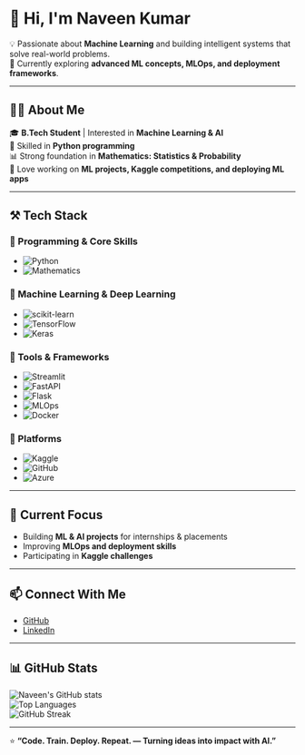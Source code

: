 # 👋 Hi, I'm Naveen Kumar  

💡 Passionate about **Machine Learning** and building intelligent systems that solve real-world problems.  
🌱 Currently exploring **advanced ML concepts, MLOps, and deployment frameworks**.  

---

## 🧑‍💻 About Me  
🎓 **B.Tech Student** | Interested in **Machine Learning & AI**  
🐍 Skilled in **Python programming**  
📊 Strong foundation in **Mathematics: Statistics & Probability**  
🚀 Love working on **ML projects, Kaggle competitions, and deploying ML apps**  

---

## ⚒️ Tech Stack  

### 🔹 Programming & Core Skills  
- ![Python](https://img.shields.io/badge/Python-3776AB?style=flat&logo=python&logoColor=white)  
- ![Mathematics](https://img.shields.io/badge/Mathematics-Logic-brightgreen?style=flat)  

### 🔹 Machine Learning & Deep Learning  
- ![scikit-learn](https://img.shields.io/badge/scikit--learn-F7931E?style=flat&logo=scikit-learn&logoColor=white)  
- ![TensorFlow](https://img.shields.io/badge/TensorFlow-FF6F00?style=flat&logo=tensorflow&logoColor=white)  
- ![Keras](https://img.shields.io/badge/Keras-D00000?style=flat&logo=keras&logoColor=white)  

### 🔹 Tools & Frameworks  
- ![Streamlit](https://img.shields.io/badge/Streamlit-FF4B4B?style=flat&logo=streamlit&logoColor=white)  
- ![FastAPI](https://img.shields.io/badge/FastAPI-009688?style=flat&logo=fastapi&logoColor=white)  
- ![Flask](https://img.shields.io/badge/Flask-000000?style=flat&logo=flask&logoColor=white)  
- ![MLOps](https://img.shields.io/badge/MLOps-009688?style=flat&logo=mlflow&logoColor=white)  
- ![Docker](https://img.shields.io/badge/Docker-2496ED?style=flat&logo=docker&logoColor=white)  

### 🔹 Platforms  
- ![Kaggle](https://img.shields.io/badge/Kaggle-20BEFF?style=flat&logo=kaggle&logoColor=white)  
- ![GitHub](https://img.shields.io/badge/GitHub-181717?style=flat&logo=github&logoColor=white)  
- ![Azure](https://img.shields.io/badge/Azure-0078D4?style=flat&logo=microsoft-azure&logoColor=white)  

---

## 📌 Current Focus  
- Building **ML & AI projects** for internships & placements  
- Improving **MLOps and deployment skills**  
- Participating in **Kaggle challenges**  

---

## 📫 Connect With Me  
- [GitHub](#)  
- [LinkedIn](#)  

---

## 📊 GitHub Stats  

![Naveen's GitHub stats](https://github-readme-stats.vercel.app/api?username=YOUR_GITHUB_USERNAME&show_icons=true&theme=tokyonight)  
![Top Languages](https://github-readme-stats.vercel.app/api/top-langs/?username=YOUR_GITHUB_USERNAME&layout=compact&theme=tokyonight)  
![GitHub Streak](https://streak-stats.demolab.com/?user=YOUR_GITHUB_USERNAME&theme=tokyonight)  

---

⭐️ **“Code. Train. Deploy. Repeat. — Turning ideas into impact with AI.”**
